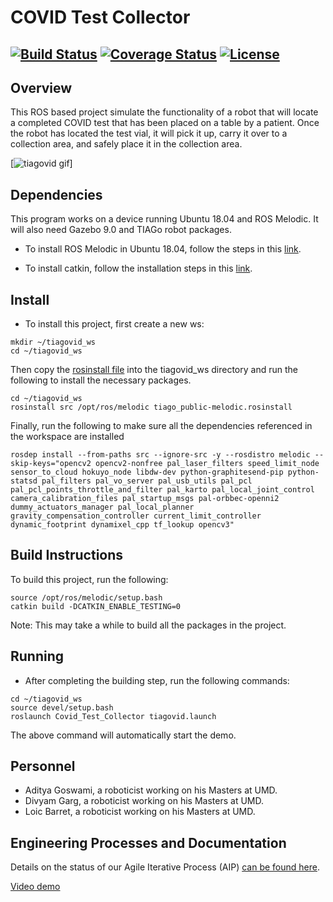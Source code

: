# COVID Test Collector
[![Build Status](https://travis-ci.com/adigoswami/Covid_Test_Collector.svg?branch=master)](https://travis-ci.com/adigoswami/Covid_Test_Collector)
[![Coverage Status](https://coveralls.io/repos/github/adigoswami/Covid_Test_Collector/badge.svg?branch=master)](https://coveralls.io/github/adigoswami/Covid_Test_Collector?branch=master)
[![License](https://img.shields.io/badge/license-MIT-green)](https://opensource.org/licenses/MIT)
---
## Overview
This ROS based project simulate the functionality of a robot that will locate a completed COVID test that has been placed on a table by a patient. Once the robot has located the test vial, it will pick it up, carry it over to a collection area, and safely place it in the collection area.

[![tiagovid gif](media/tiagovid.gif)]

## Dependencies
This program works on a device running Ubuntu 18.04 and ROS Melodic. It will also need Gazebo 9.0 and TIAGo robot packages. 

* To install ROS Melodic in Ubuntu 18.04, follow the steps in this [link](http://wiki.ros.org/melodic/Installation/Ubuntu).

* To install catkin, follow the installation steps in this [link](http://wiki.ros.org/catkin).

## Install
* To install this project, first create a new ws:

```
mkdir ~/tiagovid_ws
cd ~/tiagovid_ws
```
Then copy the [rosinstall file](install/tiago_public-melodic.rosinstall) into the tiagovid_ws directory and run the following to install the necessary packages.

```
cd ~/tiagovid_ws
rosinstall src /opt/ros/melodic tiago_public-melodic.rosinstall
```
Finally, run the following to make sure all the dependencies referenced in the workspace are installed

```
rosdep install --from-paths src --ignore-src -y --rosdistro melodic --skip-keys="opencv2 opencv2-nonfree pal_laser_filters speed_limit_node sensor_to_cloud hokuyo_node libdw-dev python-graphitesend-pip python-statsd pal_filters pal_vo_server pal_usb_utils pal_pcl pal_pcl_points_throttle_and_filter pal_karto pal_local_joint_control camera_calibration_files pal_startup_msgs pal-orbbec-openni2 dummy_actuators_manager pal_local_planner gravity_compensation_controller current_limit_controller dynamic_footprint dynamixel_cpp tf_lookup opencv3"
```

## Build Instructions

To build this project, run the following:

```
source /opt/ros/melodic/setup.bash
catkin build -DCATKIN_ENABLE_TESTING=0
```
Note: This may take a while to build all the packages in the project.

## Running

* After completing the building step, run the following commands:
```
cd ~/tiagovid_ws
source devel/setup.bash
roslaunch Covid_Test_Collector tiagovid.launch
```
The above command will automatically start the demo.

## Personnel
* Aditya Goswami, a roboticist working on his Masters at UMD.
* Divyam Garg, a roboticist working on his Masters at UMD.
* Loic Barret, a roboticist working on his Masters at UMD.

## Engineering Processes and Documentation

Details on the status of our Agile Iterative Process (AIP) [can be found here](https://docs.google.com/spreadsheets/d/10cpo2Re5zrbF_mUIyMr8Sx5FKHKt6Mrn-Ivr-KDWnJc/edit#gid=0).

[Video demo](https://youtu.be/bH7cqVF2XGU)
